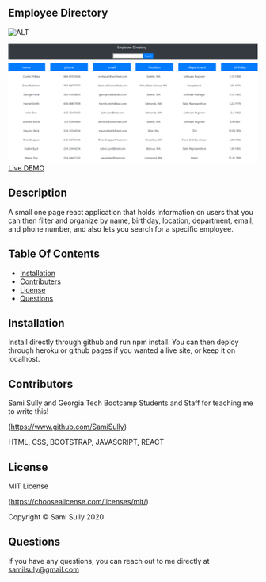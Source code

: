 ## Employee Directory

![ALT](https://img.shields.io/badge/license-MIT-blue)

![Image of Screenshot](public/EmployeeDirectoryDEMO.png)
[Live DEMO](https://samisully.github.io/employeedirectory/)

## Description

A small one page react application that holds information on users that you can then filter and organize by name, birthday, location, department, email, and phone number, and also lets you search for a specific employee.

## Table Of Contents

- [Installation](#Installation)
- [Contributers](#Contributors)
- [License](#License)
- [Questions](#Questions)

## Installation

Install directly through github and run npm install. You can then deploy through heroku or github pages if you wanted a live site, or keep it on localhost.

## Contributors

Sami Sully and Georgia Tech Bootcamp Students and Staff for teaching me to write this!

(https://www.github.com/SamiSully)

HTML, CSS, BOOTSTRAP, JAVASCRIPT, REACT

## License

MIT License

(https://choosealicense.com/licenses/mit/)

Copyright © Sami Sully 2020

## Questions

If you have any questions, you can reach out to me directly at samilsuly@gmail.com
